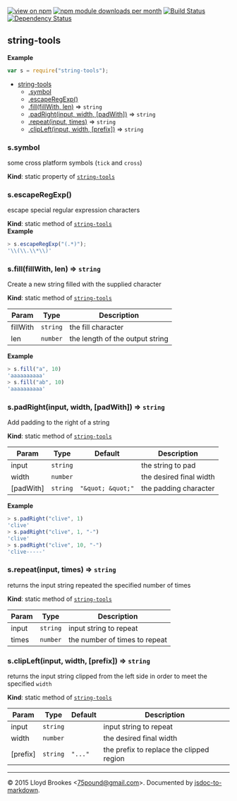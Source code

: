 [![view on npm](http://img.shields.io/npm/v/string-tools.svg)](https://www.npmjs.org/package/string-tools)
[![npm module downloads per month](http://img.shields.io/npm/dm/string-tools.svg)](https://www.npmjs.org/package/string-tools)
[![Build Status](https://travis-ci.org/75lb/string-tools.svg?branch=master)](https://travis-ci.org/75lb/string-tools)
[![Dependency Status](https://david-dm.org/75lb/string-tools.svg)](https://david-dm.org/75lb/string-tools)

<a name="module_string-tools"></a>
## string-tools
**Example**  
```js
var s = require("string-tools");
```

* [string-tools](#module_string-tools)
  * [.symbol](#module_string-tools.symbol)
  * [.escapeRegExp()](#module_string-tools.escapeRegExp)
  * [.fill(fillWith, len)](#module_string-tools.fill) ⇒ <code>string</code>
  * [.padRight(input, width, [padWith])](#module_string-tools.padRight) ⇒ <code>string</code>
  * [.repeat(input, times)](#module_string-tools.repeat) ⇒ <code>string</code>
  * [.clipLeft(input, width, [prefix])](#module_string-tools.clipLeft) ⇒ <code>string</code>

<a name="module_string-tools.symbol"></a>
### s.symbol
some cross platform symbols (`tick` and `cross`)

**Kind**: static property of <code>[string-tools](#module_string-tools)</code>  
<a name="module_string-tools.escapeRegExp"></a>
### s.escapeRegExp()
escape special regular expression characters

**Kind**: static method of <code>[string-tools](#module_string-tools)</code>  
**Example**  
```js
> s.escapeRegExp("(.*)");
'\\(\\.\\*\\)'
```
<a name="module_string-tools.fill"></a>
### s.fill(fillWith, len) ⇒ <code>string</code>
Create a new string filled with the supplied character

**Kind**: static method of <code>[string-tools](#module_string-tools)</code>  

| Param | Type | Description |
| --- | --- | --- |
| fillWith | <code>string</code> | the fill character |
| len | <code>number</code> | the length of the output string |

**Example**  
```js
> s.fill("a", 10)
'aaaaaaaaaa'
> s.fill("ab", 10)
'aaaaaaaaaa'
```
<a name="module_string-tools.padRight"></a>
### s.padRight(input, width, [padWith]) ⇒ <code>string</code>
Add padding to the right of a string

**Kind**: static method of <code>[string-tools](#module_string-tools)</code>  

| Param | Type | Default | Description |
| --- | --- | --- | --- |
| input | <code>string</code> |  | the string to pad |
| width | <code>number</code> |  | the desired final width |
| [padWith] | <code>string</code> | <code>&quot;\&quot; \&quot;&quot;</code> | the padding character |

**Example**  
```js
> s.padRight("clive", 1)
'clive'
> s.padRight("clive", 1, "-")
'clive'
> s.padRight("clive", 10, "-")
'clive-----'
```
<a name="module_string-tools.repeat"></a>
### s.repeat(input, times) ⇒ <code>string</code>
returns the input string repeated the specified number of times

**Kind**: static method of <code>[string-tools](#module_string-tools)</code>  

| Param | Type | Description |
| --- | --- | --- |
| input | <code>string</code> | input string to repeat |
| times | <code>number</code> | the number of times to repeat |

<a name="module_string-tools.clipLeft"></a>
### s.clipLeft(input, width, [prefix]) ⇒ <code>string</code>
returns the input string clipped from the left side in order to meet the specified `width`

**Kind**: static method of <code>[string-tools](#module_string-tools)</code>  

| Param | Type | Default | Description |
| --- | --- | --- | --- |
| input | <code>string</code> |  | input string to repeat |
| width | <code>number</code> |  | the desired final width |
| [prefix] | <code>string</code> | <code>&quot;...&quot;</code> | the prefix to replace the clipped region |


* * *

&copy; 2015 Lloyd Brookes \<75pound@gmail.com\>. Documented by [jsdoc-to-markdown](https://github.com/jsdoc2md/jsdoc-to-markdown).

